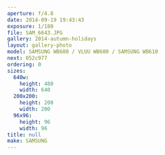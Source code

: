 ```yaml
---
aperture: f/4.8
date: 2014-09-19 19:43:43
exposure: 1/180
file: SAM_6643.JPG
gallery: 2014-autumn-holidays
layout: gallery-photo
model: SAMSUNG WB600 / VLUU WB600 / SAMSUNG WB610
next: 052c977
ordering: 0
sizes:
  640w:
    height: 480
    width: 640
  200x200:
    height: 200
    width: 200
  96x96:
    height: 96
    width: 96
title: null
make: SAMSUNG
---
```

